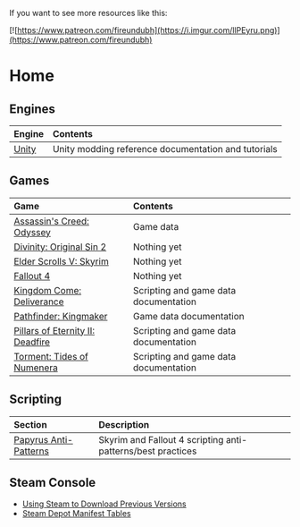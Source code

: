 <!-- TITLE: Home -->
<!-- SUBTITLE: Back home to where it all began... -->

If you want to see more resources like this:

[![https://www.patreon.com/fireundubh](https://i.imgur.com/llPEyru.png)](https://www.patreon.com/fireundubh)
# Home
## Engines

Engine | Contents
:--- | :---
[Unity](unity) |  Unity modding reference documentation and tutorials

## Games 

Game | Contents
:--- | :---
[Assassin's Creed: Odyssey](odyssey) | Game data
[Divinity: Original Sin 2](divinity) | Nothing yet
[Elder Scrolls V: Skyrim](skyrim) | Nothing yet
[Fallout 4](fallout4) | Nothing yet
[Kingdom Come: Deliverance](kingdomcome) | Scripting and game data documentation
[Pathfinder: Kingmaker](kingmaker) | Game data documentation
[Pillars of Eternity II: Deadfire](deadfire) | Scripting and game data documentation
[Torment: Tides of Numenera](torment) | Scripting and game data documentation

## Scripting

Section | Description
:--- | :---
[Papyrus Anti-Patterns](papyrus-anti-patterns) | Skyrim and Fallout 4 scripting anti-patterns/best practices

## Steam Console

* [Using Steam to Download Previous Versions](steam-console)
* [Steam Depot Manifest Tables](steam-console/tables)